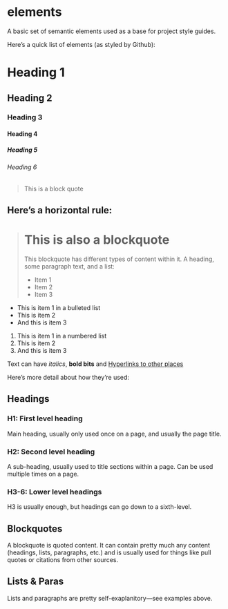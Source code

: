 elements
========

A basic set of semantic elements used as a base for project style guides.

Here’s a quick list of elements (as styled by Github):

# Heading 1
## Heading 2
### Heading 3
#### Heading 4
##### Heading 5
###### Heading 6

> This is a block quote

Here’s a horizontal rule:
--

> # This is also a blockquote
>
> This blockquote has different types of content within it. A heading, some paragraph text, and a list:
>
> - Item 1
> - Item 2
> - Item 3

- This is item 1 in a bulleted list
- This is item 2
- And this is item 3

1. This is item 1 in a numbered list
2. This is item 2
3. And this is item 3

Text can have *italics*, **bold bits** and [Hyperlinks to other places](http://madebyfieldwork.com)

Here’s more detail about how they’re used:

## Headings

### H1: First level heading

Main heading, usually only used once on a page, and usually the page title.

### H2: Second level heading

A sub-heading, usually used to title sections within a page. Can be used multiple times on a page.

### H3-6: Lower level headings

H3 is usually enough, but headings can go down to a sixth-level.

## Blockquotes

A blockquote is quoted content. It can contain pretty much any content (headings, lists, paragraphs, etc.) and is usually used for things like pull quotes or citations from other sources.

## Lists & Paras

Lists and paragraphs are pretty self-exaplanitory—see examples above.

